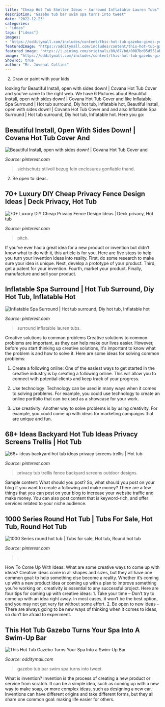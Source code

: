 ```yaml
---
title: "Cheap Hot Tub Shelter Ideas ~ Surround Inflatable Lauren Tubs"
description: "Gazebo tub bar swim spa turns into tweet"
date: "2022-12-23"
categories:
- "ideas"
tags: ["ideas"]
images:
- "https://odditymall.com/includes/content/this-hot-tub-gazebo-gives-your-tub-a-swim-up-bar-0.jpg"
featuredImage: "https://odditymall.com/includes/content/this-hot-tub-gazebo-gives-your-tub-a-swim-up-bar-0.jpg"
featured_image: "https://i.pinimg.com/originals/00/87/bd/0087bd05d551ab80ae4455c7ffdf493d.jpg"
image: "https://odditymall.com/includes/content/this-hot-tub-gazebo-gives-your-tub-a-swim-up-bar-0.jpg"
ShowToc: true
author: "Mr. Juvenal Collins"
---
```



2. Draw or paint with your kids

	

		
looking for Beautiful Install, open with sides down! | Covana Hot Tub Cover and you've came to the right web. We have 6 Pictures about Beautiful Install, open with sides down! | Covana Hot Tub Cover and like Inflatable Spa Surround | Hot tub surround, Diy hot tub, Inflatable hot, Beautiful Install, open with sides down! | Covana Hot Tub Cover and and also Inflatable Spa Surround | Hot tub surround, Diy hot tub, Inflatable hot. Here you go:
		
    
## Beautiful Install, Open With Sides Down! | Covana Hot Tub Cover And

<img loading=lazy src="https://s-media-cache-ak0.pinimg.com/736x/19/41/21/1941216d30ff380c8e5e4a59e0bf00ba--hot-tub-privacy-privacy-screens.jpg" onerror="this.onerror=null;this.src='https://tse2.mm.bing.net/th?id=OIP.9_lJ7iAZFQcASKaMCnxFUgHaFj&amp;pid=15.1';" alt="Beautiful Install, open with sides down! | Covana Hot Tub Cover and">

_Source: pinterest.com_

>sichtschutz stilvoll bezug fein enclosures gonflable thand. 

	

2. Be open to ideas.

    
## 70+ Luxury DIY Cheap Privacy Fence Design Ideas | Deck Privacy, Hot Tub

<img loading=lazy src="https://i.pinimg.com/originals/00/87/bd/0087bd05d551ab80ae4455c7ffdf493d.jpg" onerror="this.onerror=null;this.src='https://tse4.mm.bing.net/th?id=OIP.80RrSyI7HtCXEmhL38y3FgHaJ3&amp;pid=15.1';" alt="70+ Luxury DIY Cheap Privacy Fence Design Ideas | Deck privacy, Hot tub">

_Source: pinterest.com_

>pitch. 

	

If you've ever had a great idea for a new product or invention but didn't know what to do with it, this article is for you. Here are five steps to help you turn your invention ideas into reality. First, do some research to make sure your idea is unique. Next, develop a prototype of your product. Third, get a patent for your invention. Fourth, market your product. Finally, manufacture and sell your product.

    
## Inflatable Spa Surround | Hot Tub Surround, Diy Hot Tub, Inflatable Hot

<img loading=lazy src="https://i.pinimg.com/736x/c1/e1/17/c1e1174c207125f0ee87fc286068b6e7.jpg" onerror="this.onerror=null;this.src='https://tse3.mm.bing.net/th?id=OIP.S4HtY3qx1t5vCEV8Nu6-ZQHaPN&amp;pid=15.1';" alt="Inflatable Spa Surround | Hot tub surround, Diy hot tub, Inflatable hot">

_Source: pinterest.com_

>surround inflatable lauren tubs. 

	

Creative solutions to common problems
Creative solutions to common problems are important, as they can help make our lives easier. However, before you start thinking up creative solutions, it's important to know what the problem is and how to solve it. Here are some ideas for solving common problems:
1. Create a following online: One of the easiest ways to get started in the creative industry is by creating a following online. This will allow you to connect with potential clients and keep track of your progress.

2. Use technology: Technology can be used in many ways when it comes to solving problems. For example, you could use technology to create an online portfolio that can be used as a showcase for your work.

3. Use creativity: Another way to solve problems is by using creativity. For example, you could come up with ideas for marketing campaigns that are unique and fun.

    
## 68+ Ideas Backyard Hot Tub Ideas Privacy Screens Trellis | Hot Tub

<img loading=lazy src="https://i.pinimg.com/736x/79/4c/eb/794ceb0d995ab2009699d1ed1b357e8c.jpg" onerror="this.onerror=null;this.src='https://tse4.mm.bing.net/th?id=OIP.QNYGqIGyL3s6_a2I6qV2UAAAAA&amp;pid=15.1';" alt="68+ ideas backyard hot tub ideas privacy screens trellis | Hot tub">

_Source: pinterest.com_

>privacy tub trellis fence backyard screens outdoor designs. 

	

Sample content: What should you post?
So, what should you post on your blog if you want to create a following and make money? 
There are a few things that you can post on your blog to increase your website traffic and make money. You can also post content that is keyword-rich, and offer services related to your niche audience.

    
## 1000 Series Round Hot Tub | Tubs For Sale, Hot Tub, Round Hot Tub

<img loading=lazy src="https://i.pinimg.com/736x/1b/3b/56/1b3b56e9e18fb96d55a6a549c81a18ef.jpg" onerror="this.onerror=null;this.src='https://tse1.mm.bing.net/th?id=OIP.DB4-e3ybA73dcvzjp-QBHAHaJ4&amp;pid=15.1';" alt="1000 Series round hot tub | Tubs for sale, Hot tub, Round hot tub">

_Source: pinterest.com_

>. 

	

How To Come Up With Ideas: What are some creative ways to come up with ideas?
Creative ideas come in all shapes and sizes, but they all have one common goal: to help something else become a reality. Whether it’s coming up with a new product idea or coming up with a plan to improve something you’re working on, creativity is essential to any successful project. Here are four tips for coming up with creative ideas: 1. Take your time – Don’t try to come up with an idea right away. In most cases, it won’t be the best option, and you may not get very far without some effort. 2. Be open to new ideas – There are always going to be new ways of thinking when it comes to ideas, so don’t be afraid to experiment. 
    
## This Hot Tub Gazebo Turns Your Spa Into A Swim-Up Bar

<img loading=lazy src="https://odditymall.com/includes/content/this-hot-tub-gazebo-gives-your-tub-a-swim-up-bar-0.jpg" onerror="this.onerror=null;this.src='https://tse4.mm.bing.net/th?id=OIP.pTPzTw374DsEtGTxprJ9ngHaGx&amp;pid=15.1';" alt="This Hot Tub Gazebo Turns Your Spa Into a Swim-Up Bar">

_Source: odditymall.com_

>gazebo tub bar swim spa turns into tweet. 

	

What is invention?
Invention is the process of creating a new product or service from scratch. It can be a simple idea, such as coming up with a new way to make soap, or more complex ideas, such as designing a new car. Inventions can have different origins and take different forms, but they all share one common goal: making life easier for others.

